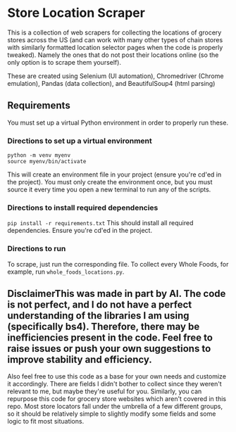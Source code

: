# Store Location Scraper
This is a collection of web scrapers for collecting the locations of grocery stores across the US (and can work with many other types of chain stores with similarly formatted location selector pages when the code is properly tweaked). Namely the ones that do not post their locations online (so the only option is to scrape them yourself). 

These are created using Selenium (UI automation), Chromedriver (Chrome emulation), Pandas (data collection), and BeautifulSoup4 (html parsing)

## Requirements
You must set up a virtual Python environment in order to properly run these. 

### Directions to set up a virtual environment
```
python -m venv myenv
source myenv/bin/activate
```
This will create an environment file in your project (ensure you're cd'ed in the project). You must only create the environment once, but you must source it every time you open a new terminal to run any of the scripts. 

### Directions to install required dependencies
``` pip install -r requirements.txt ```
This should install all required dependencies. Ensure you're cd'ed in the project.


### Directions to run
To scrape, just run the corresponding file. To collect every Whole Foods, for example, run `whole_foods_locations.py`. 


## DisclaimerThis was made in part by AI. The code is not perfect, and I do not have a perfect understanding of the libraries I am using (specifically bs4). Therefore, there may be inefficiencies present in the code. Feel free to raise issues or push your own suggestions to improve stability and efficiency. 

Also feel free to use this code as a base for your own needs and customize it accordingly. There are fields I didn't bother to collect since they weren't relevant to me, but maybe they're useful for you. Similarly, you can repurpose this code for grocery store websites which aren't covered in this repo. Most store locators fall under the umbrella of a few different groups, so it should be relatively simple to slightly modify some fields and some logic to fit most situations. 
